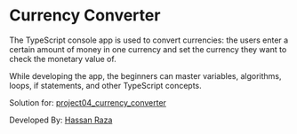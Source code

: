 # Currency Converter

The TypeScript console app is used to convert currencies: the users enter a certain amount of money in one currency and set the currency they want to check the monetary value of.

While developing the app, the beginners can master variables, algorithms, loops, if statements, and other TypeScript concepts.

Solution for: [project04_currency_converter](https://github.com/panaverse/typescript-node-projects/tree/main/project04_currency_converter)

Developed By: [Hassan Raza](https://hassanraza.net)